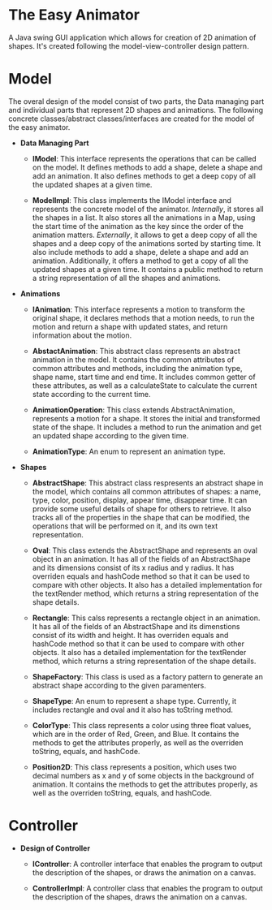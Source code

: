# The Easy Animator
A Java swing GUI application which allows for creation of 2D animation of shapes. 
It's created following the model-view-controller design pattern.

# Model
The overal design of the model consist of two parts, the Data managing part and individual parts that represent 2D shapes and
animations.
The following concrete classes/abstract classes/interfaces are created for the model of the easy animator. 


- **Data Managing Part**

    - **IModel**: This interface represents the operations that can be called on the model. 
    It defines methods to add a shape, delete a shape and add an animation. 
    It also defines methods to get a deep copy of all the updated shapes at a given time. 
    
    - **ModelImpl**: This class implements the IModel interface and represents the concrete model of the animator.
    *Internally*, it stores all the shapes in a list. 
    It also stores all the animations in a Map, using the start time of the animation as the key since the order of the 
    animation matters.
    *Externally*, it allows to get a deep copy of all the shapes and a deep copy of the animations sorted 
    by starting time. It also include methods to add a shape, delete a shape and add an animation. Additionally,
    it offers a method to get a copy of all the updated shapes at a given time. 
    It contains a public method to return a string representation of all the shapes and animations.
    
 
- **Animations**   

    - **IAnimation**: This interface represents a motion to transform the original shape, it declares methods that
    a motion needs, to run the motion and return a shape with updated states, and return information
    about the motion.
        
    - **AbstactAnimation**: This abstract class represents an abstract animation in the model. It contains the common           attributes of
    common attributes and methods, including the animation type, shape name, start time
    and end time. It includes common getter of these attributes, as well as a calculateState to
    calculate the current state according to the current time.
    
    - **AnimationOperation**: This class extends AbstractAnimation, represents a motion for a shape. It stores the initial and transformed state of the shape. It includes a method to run the animation and get an updated shape according to the given time.
    
    - **AnimationType**: An enum to represent an animation type.
    
- **Shapes** 
    
    - **AbstractShape**: This abstract class respresents an abstract shape in the model, which contains all common               attributes of shapes: a name, type, color, position, display, appear time, disappear time. It can provide some useful       details of shape for others to retrieve. It also tracks all of the properties in the shape that can be modified, the         operations that will be performed on it, and its own text representation. 
    
    - **Oval**: This class extends the AbstractShape and represents an oval object in an animation. It has all of the fields    of an AbstractShape and its dimensions consist of its x radius and y radius. It has overriden equals and hashCode method      so that it can be used to compare with other objects. It also has a detailed implementation for the textRender method,      which returns a string representation of the shape details. 

    - **Rectangle**: This calss represents a rectangle object in an animation. It has all of the fields of an AbstractShape     and its dimenstions consist of its width and height. It has overriden equals and hashCode method so that it can be           used to compare with other objects. It also has a detailed implementation for the textRender method, which returns a         string representation of the shape details. 
    
    - **ShapeFactory**: This class is used as a factory pattern to generate an abstract shape according to the given             paramenters.  

    - **ShapeType**: An enum to represent a shape type. Currently, it includes rectangle and oval and it also has toString       method.
    
    - **ColorType**: This class represents a color using three float values, which are in the order of Red, Green, and Blue.     It contains the methods to get the attributes properly, as well as the overriden toString, equals, and hashCode.
    
    - **Position2D**: This class represents a position, which uses two decimal numbers as x and y of some objects in the         background of animation. It contains the methods to get the attributes properly, as well as the overriden toString,         equals, and hashCode.
    
    
# Controller
- **Design of Controller**

    - **IController**: A controller interface that enables the program to output the description of the shapes, or draws
    the animation on a canvas.
    
    - **ControllerImpl**: A controller class that enables the program to output the description
    of the shapes, draws the animation on a canvas.


